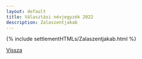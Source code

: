 ```yaml
---
layout: default
title: Választási névjegyzék 2022
description: Zalaszentjakab
---
```


{% include settlementHTMLs/Zalaszentjakab.html %}

[Vissza](../)